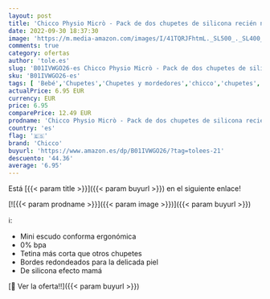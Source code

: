 ```yaml
---
layout: post
title: 'Chicco Physio Micrò - Pack de dos chupetes de silicona recién nacido 0 - 2 meses  modelos / colores aleatorios'
date: 2022-09-30 18:37:30
image: 'https://m.media-amazon.com/images/I/41TQRJFhtmL._SL500_._SL400_.jpg'
comments: true
category: ofertas
author: 'tole.es'
slug: 'B01IVWGO26-es Chicco Physio Micrò - Pack de dos chupetes de silicona...'
sku: 'B01IVWGO26-es'
tags: [ 'Bebé','Chupetes','Chupetes y mordedores','chicco','chupetes','nacido','recién','🇪🇸', ]
actualPrice: 6.95 EUR
currency: EUR
price: 6.95
comparePrice: 12.49 EUR
prodname: 'Chicco Physio Micrò - Pack de dos chupetes de silicona recién nacido 0 - 2 meses  modelos / colores aleatorios'
country: 'es'
flag: '🇪🇸'
brand: 'Chicco'
buyurl: 'https://www.amazon.es/dp/B01IVWGO26/?tag=tolees-21'
descuento: '44.36'
average: '6.95'
---
```


Está [{{< param title >}}]({{< param buyurl >}}) en el siguiente enlace!

[![{{< param prodname >}}]({{< param image >}})]({{< param buyurl >}})

ℹ️:

- Mini escudo conforma ergonómica
- 0% bpa
- Tetina más corta que otros chupetes
- Bordes redondeados para la delicada piel
- De silicona efecto mamá

[🛒 Ver la oferta!!]({{< param buyurl >}})
